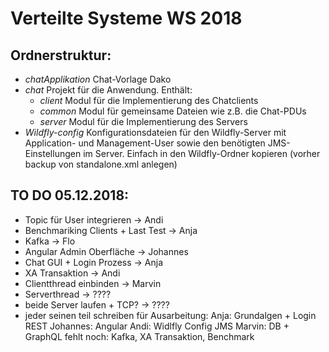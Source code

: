 # Verteilte Systeme WS 2018

## Ordnerstruktur:
*  *chatApplikation* Chat-Vorlage Dako
*  *chat* Projekt für die Anwendung. Enthält:
    * *client* Modul für die Implementierung des Chatclients
    * *common* Modul für gemeinsame Dateien wie z.B. die Chat-PDUs
    * *server* Modul für die Implementierung des Servers
*  *Wildfly-config* Konfigurationsdateien für den Wildfly-Server mit Application- und Management-User sowie den benötigten JMS-Einstellungen im Server. Einfach in den Wildfly-Ordner kopieren (vorher backup von standalone.xml anlegen)

## TO DO 05.12.2018: 
* Topic für User integrieren            -> Andi
* Benchmariking Clients + Last Test     -> Anja    
* Kafka                                 -> Flo
* Angular Admin Oberfläche              -> Johannes
* Chat GUI + Login Prozess               -> Anja
* XA Transaktion                         -> Andi
* Clientthread einbinden                 -> Marvin
* Serverthread                           -> ????
* beide Server laufen  + TCP?            -> ????
* jeder seinen teil schreiben für Ausarbeitung: 
         Anja: Grundalgen + Login REST
         Johannes: Angular
         Andi: Widlfly Config JMS
         Marvin: DB + GraphQL 
         fehlt noch: Kafka, XA Transaktion, Benchmark
          
